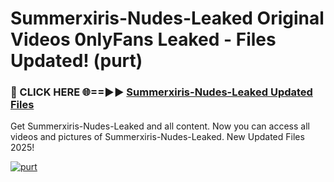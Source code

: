# Summerxiris-Nudes-Leaked Original Videos 0nlyFans Leaked - Files Updated! (purt)

<h3>🔴 CLICK HERE 🌐==►► <a href="https://tinyurl.com/yc6ubb5a" rel="nofollow">Summerxiris-Nudes-Leaked Updated Files</a></h3>

Get Summerxiris-Nudes-Leaked and all content. Now you can access all videos and pictures of Summerxiris-Nudes-Leaked. New Updated Files 2025!

[![purt](https://i.imgur.com/7eu0CRL.gif)](https://tinyurl.com/yc6ubb5a)
